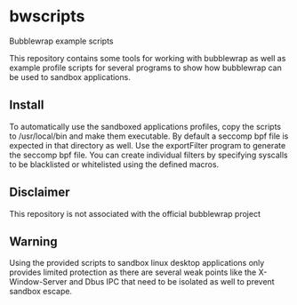 bwscripts
========
Bubblewrap example scripts

This repository contains some tools for working with bubblewrap as well as example profile scripts for several programs to show how bubblewrap can be used to sandbox applications.



Install
-------

To automatically use the sandboxed applications profiles, copy the scripts to /usr/local/bin and make them executable. By default a seccomp bpf file is expected in that directory as well. Use the exportFilter program to generate the seccomp bpf file. You can create individual filters by specifying syscalls to be blacklisted or whitelisted using the defined macros.



Disclaimer
----------

This repository is not associated with the official bubblewrap project




Warning
-------

Using the provided scripts to sandbox linux desktop applications only provides limited protection as there are several weak points like the X-Window-Server and Dbus IPC that need to be isolated as well to prevent sandbox escape. 